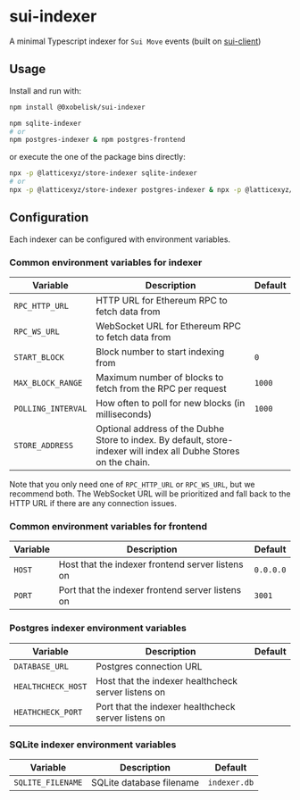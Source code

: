 # sui-indexer

A minimal Typescript indexer for `Sui Move` events (built on [sui-client](https://npmjs.com/package/@0xobelisk/sui-client))

## Usage

Install and run with:

```sh
npm install @0xobelisk/sui-indexer

npm sqlite-indexer
# or
npm postgres-indexer & npm postgres-frontend
```

or execute the one of the package bins directly:

```sh
npx -p @latticexyz/store-indexer sqlite-indexer
# or
npx -p @latticexyz/store-indexer postgres-indexer & npx -p @latticexyz/store-indexer postgres-frontend
```

## Configuration

Each indexer can be configured with environment variables.

### Common environment variables for indexer

| Variable           | Description                                                                                                   | Default |
| ------------------ | ------------------------------------------------------------------------------------------------------------- | ------- |
| `RPC_HTTP_URL`     | HTTP URL for Ethereum RPC to fetch data from                                                                  |         |
| `RPC_WS_URL`       | WebSocket URL for Ethereum RPC to fetch data from                                                             |         |
| `START_BLOCK`      | Block number to start indexing from                                                                           | `0`     |
| `MAX_BLOCK_RANGE`  | Maximum number of blocks to fetch from the RPC per request                                                    | `1000`  |
| `POLLING_INTERVAL` | How often to poll for new blocks (in milliseconds)                                                            | `1000`  |
| `STORE_ADDRESS`    | Optional address of the Dubhe Store to index. By default, store-indexer will index all Dubhe Stores on the chain. |         |

Note that you only need one of `RPC_HTTP_URL` or `RPC_WS_URL`, but we recommend both. The WebSocket URL will be prioritized and fall back to the HTTP URL if there are any connection issues.

### Common environment variables for frontend

| Variable | Description                                      | Default   |
| -------- | ------------------------------------------------ | --------- |
| `HOST`   | Host that the indexer frontend server listens on | `0.0.0.0` |
| `PORT`   | Port that the indexer frontend server listens on | `3001`    |

### Postgres indexer environment variables

| Variable           | Description                                         | Default |
| ------------------ | --------------------------------------------------- | ------- |
| `DATABASE_URL`     | Postgres connection URL                             |         |
| `HEALTHCHECK_HOST` | Host that the indexer healthcheck server listens on |         |
| `HEATHCHECK_PORT`  | Port that the indexer healthcheck server listens on |         |

### SQLite indexer environment variables

| Variable          | Description              | Default      |
| ----------------- | ------------------------ | ------------ |
| `SQLITE_FILENAME` | SQLite database filename | `indexer.db` |
